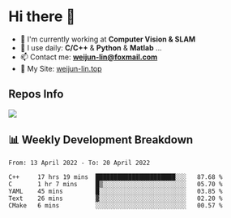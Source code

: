 # Hi there 👋

<!--
**Weijun-Lin/Weijun-Lin** is a ✨ _special_ ✨ repository because its `README.md` (this file) appears on your GitHub profile.

Here are some ideas to get you started:

- 🔭 I’m currently working on ...
- 🌱 I’m currently learning ...
- 👯 I’m looking to collaborate on ...
- 🤔 I’m looking for help with ...
- 💬 Ask me about ...
- 📫 How to reach me: ...
- 😄 Pronouns: ...
- ⚡ Fun fact: ...
-->

- 🏢 I'm currently working at **Computer Vision & SLAM**
- 🚀 I use daily: **C/C++** & **Python** & **Matlab** ...
- 📫 Contact me: **weijun-lin@foxmail.com**
- 🔗 My Site: [weijun-lin.top](https://weijun-lin.top/p)

  

## Repos Info
![](https://github-readme-stats.vercel.app/api?username=Weijun-Lin&theme=cobalt)

## 📊 Weekly Development Breakdown

<!--START_SECTION:waka-->

```text
From: 13 April 2022 - To: 20 April 2022

C++     17 hrs 19 mins  ██████████████████████░░░   87.68 %
C       1 hr 7 mins     █▒░░░░░░░░░░░░░░░░░░░░░░░   05.70 %
YAML    45 mins         █░░░░░░░░░░░░░░░░░░░░░░░░   03.85 %
Text    26 mins         ▓░░░░░░░░░░░░░░░░░░░░░░░░   02.20 %
CMake   6 mins          ░░░░░░░░░░░░░░░░░░░░░░░░░   00.57 %
```

<!--END_SECTION:waka-->
